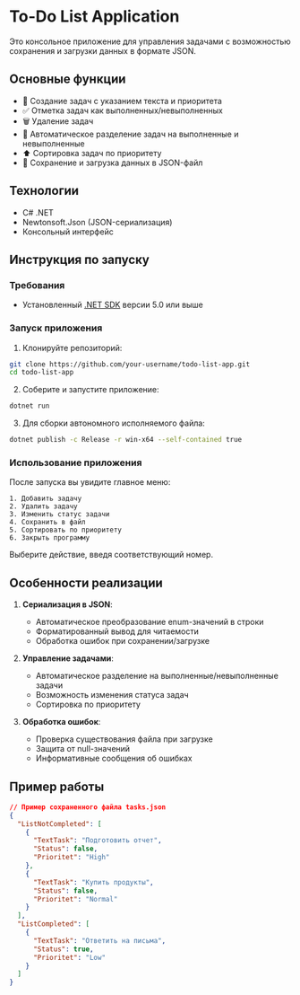 # To-Do List Application

Это консольное приложение для управления задачами с возможностью сохранения и загрузки данных в формате JSON.

## Основные функции

- 📝 Создание задач с указанием текста и приоритета
- ✅ Отметка задач как выполненных/невыполненных
- 🗑️ Удаление задач
- 🔄 Автоматическое разделение задач на выполненные и невыполненные
- ⬆️ Сортировка задач по приоритету
- 💾 Сохранение и загрузка данных в JSON-файл

## Технологии

- C# .NET
- Newtonsoft.Json (JSON-сериализация)
- Консольный интерфейс

## Инструкция по запуску

### Требования
- Установленный [.NET SDK](https://dotnet.microsoft.com/download) версии 5.0 или выше

### Запуск приложения

1. Клонируйте репозиторий:
```bash
git clone https://github.com/your-username/todo-list-app.git
cd todo-list-app
```

2. Соберите и запустите приложение:
```bash
dotnet run
```

3. Для сборки автономного исполняемого файла:
```bash
dotnet publish -c Release -r win-x64 --self-contained true
```

### Использование приложения

После запуска вы увидите главное меню:
```
1. Добавить задачу
2. Удалить задачу
3. Изменить статус задачи
4. Сохранить в файл
5. Сортировать по приоритету
6. Закрыть программу
```

Выберите действие, введя соответствующий номер.

## Особенности реализации

1. **Сериализация в JSON**:
   - Автоматическое преобразование enum-значений в строки
   - Форматированный вывод для читаемости
   - Обработка ошибок при сохранении/загрузке

2. **Управление задачами**:
   - Автоматическое разделение на выполненные/невыполненные задачи
   - Возможность изменения статуса задач
   - Сортировка по приоритету

3. **Обработка ошибок**:
   - Проверка существования файла при загрузке
   - Защита от null-значений
   - Информативные сообщения об ошибках

## Пример работы

```json
// Пример сохраненного файла tasks.json
{
  "ListNotCompleted": [
    {
      "TextTask": "Подготовить отчет",
      "Status": false,
      "Prioritet": "High"
    },
    {
      "TextTask": "Купить продукты",
      "Status": false,
      "Prioritet": "Normal"
    }
  ],
  "ListCompleted": [
    {
      "TextTask": "Ответить на письма",
      "Status": true,
      "Prioritet": "Low"
    }
  ]
}
```
